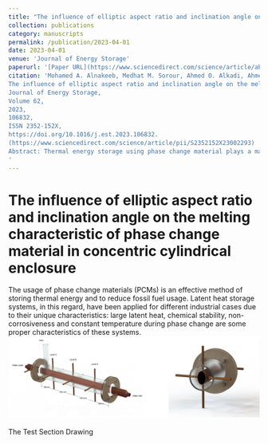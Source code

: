 ```yaml
---
title: "The influence of elliptic aspect ratio and inclination angle on the melting characteristic of phase change material in concentric cylindrical enclosure"
collection: publications
category: manuscripts
permalink: /publication/2023-04-01
date: 2023-04-01
venue: 'Journal of Energy Storage'
paperurl: '[Paper URL](https://www.sciencedirect.com/science/article/abs/pii/S2352152X23002293?via%3Dihub)'
citation: 'Mohamed A. Alnakeeb, Medhat M. Sorour, Ahmed O. Alkadi, Ahmed A. Gomaa, Ahmed M. ELghoul, Mostafa M. Zaytoun,
The influence of elliptic aspect ratio and inclination angle on the melting characteristic of phase change material in concentric cylindrical enclosure,
Journal of Energy Storage,
Volume 62,
2023,
106832,
ISSN 2352-152X,
https://doi.org/10.1016/j.est.2023.106832.
(https://www.sciencedirect.com/science/article/pii/S2352152X23002293)
Abstract: Thermal energy storage using phase change material plays a major role to solve the mismatch between energy demand and supply. In this study, the effect of the inner elliptic tube aspect ratio of a double-pipe latent heat thermal storage unit and its inclination angle is numerically and experimentally investigated. The 3D numerical model is developed using ANSYS FLUENT 17.2 and the finite volume method with the enthalpy-porosity technique under the same mass of PCM and the area of heat transfer while altering the aspect ratio. The predictions of the numerical model were compared favorably with the corresponding experimental results. Temperature distribution, velocity vectors, melt fraction, and total melting times are numerically investigated. Results show that the inclination angle at which minimum melting time takes place depends on the aspect ratio of the inner elliptic tube. The minimum total melting time for aspect ratios of 0.4, 0.6, 0.8, and 1 occurs at inclination angles of 30°, 45°, 75°, and 90° respectively. Furthermore; the optimized condition was with an aspect ratio of 0.4 and an inclination angle of 30°.
'
---
```


The influence of elliptic aspect ratio and inclination angle on the melting characteristic of phase change material in concentric cylindrical enclosure
=====

The usage of phase change materials (PCMs) is an effective method of storing thermal energy and to reduce fossil fuel usage. Latent heat storage systems, in this regard, have been applied for different industrial cases due to their unique characteristics: large latent heat, chemical stability, non-corrosiveness and constant temperature during phase change are some proper characteristics of these systems. <br/>
![image](../images/research/Picture23.png) <br/> <br/>
The Test Section Drawing 

